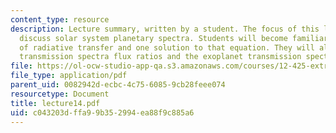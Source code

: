 ```yaml
---
content_type: resource
description: Lecture summary, written by a student. The focus of this lecture is to
  discuss solar system planetary spectra. Students will become familiar with the equation
  of radiative transfer and one solution to that equation. They will also estimate
  transmission spectra flux ratios and the exoplanet transmission spectra and/or photometry.
file: https://ol-ocw-studio-app-qa.s3.amazonaws.com/courses/12-425-extrasolar-planets-physics-and-detection-techniques-fall-2007/c043203dffa99b352994ea88f9c885a6_lecture14.pdf
file_type: application/pdf
parent_uid: 0082942d-ecbc-4c75-6085-9cb28feee074
resourcetype: Document
title: lecture14.pdf
uid: c043203d-ffa9-9b35-2994-ea88f9c885a6
---
```

